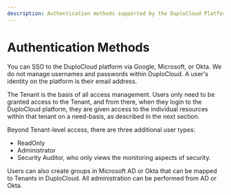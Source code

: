 ```yaml
---
description: Authentication methods supported by the DuploCloud Platform
---
```


# Authentication Methods

You can SSO to the DuploCloud platform via Google, Microsoft, or Okta. We do not manage usernames and passwords within DuploCloud. A user's identity on the platform is their email address.&#x20;

The Tenant is the basis of all access management. Users only need to be granted access to the Tenant, and from there, when they login to the DuploCloud platform, they are given access to the individual resources within that tenant on a need-basis, as described in the next section.&#x20;

Beyond Tenant-level access, there are three additional user types:

* ReadOnly
* Administrator
* Security Auditor,  who only views the monitoring aspects of security. &#x20;

Users can also create groups in Microsoft AD or Okta that can be mapped to Tenants in DuploCloud. All administration can be performed from AD or Okta.
